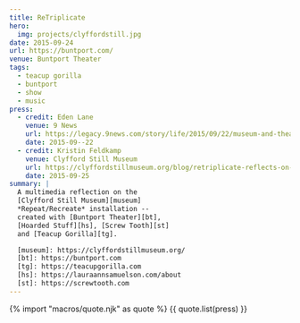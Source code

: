 ```yaml
---
title: ReTriplicate
hero:
  img: projects/clyffordstill.jpg
date: 2015-09-24
url: https://buntport.com/
venue: Buntport Theater
tags:
  - teacup gorilla
  - buntport
  - show
  - music
press:
  - credit: Eden Lane
    venue: 9 News
    url: https://legacy.9news.com/story/life/2015/09/22/museum-and-theater-team-up-for-unique-collaboration/72653748/
    date: 2015-09--22
  - credit: Kristin Feldkamp
    venue: Clyfford Still Museum
    url: https://clyffordstillmuseum.org/blog/retriplicate-reflects-on-clyfford-stills-replicas-and-the-artistic-process/
    date: 2015-09-25
summary: |
  A multimedia reflection on the
  [Clyfford Still Museum][museum]
  *Repeat/Recreate* installation --
  created with [Buntport Theater][bt],
  [Hoarded Stuff][hs], [Screw Tooth][st]
  and [Teacup Gorilla][tg].

  [museum]: https://clyffordstillmuseum.org/
  [bt]: https://buntport.com
  [tg]: https://teacupgorilla.com
  [hs]: https://lauraannsamuelson.com/about
  [st]: https://screwtooth.com
---
```


{% import "macros/quote.njk" as quote %}
{{ quote.list(press) }}
